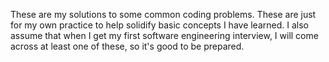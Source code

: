 These are my solutions to some common coding problems.
These are just for my own practice to help solidify basic concepts I have
learned. I also assume that when I get my first software engineering interview,
I will come across at least one of these, so it's good to be prepared.
